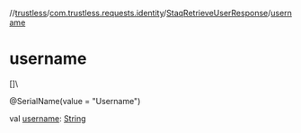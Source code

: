 //[trustless](../../../index.md)/[com.trustless.requests.identity](../index.md)/[StaqRetrieveUserResponse](index.md)/[username](username.md)

# username

[]\

@SerialName(value = &quot;Username&quot;)

val [username](username.md): [String](https://kotlinlang.org/api/latest/jvm/stdlib/kotlin/-string/index.html)
